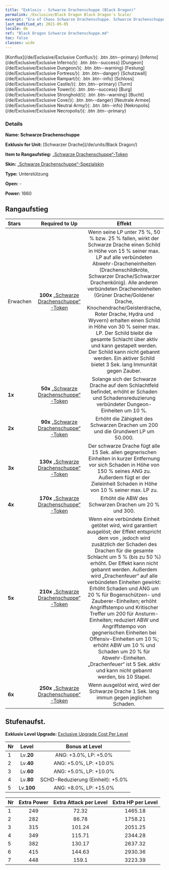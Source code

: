 ```yaml
---
title: "Exklusiv - Schwarze Drachenschuppe (Black Dragon)"
permalink: /Exclusive/Black Dragon Black Dragon's Scale/
excerpt: "Era of Chaos Schwarze Drachenschuppe. Schwarze Drachenschuppe. Era of Chaos Exklusiv Schwarze Drachenschuppe. Schwarzer Drache Exklusiv."
last_modified_at: 2021-05-05
locale: de
ref: "Black Dragon Schwarze Drachenschuppe.md"
toc: false
classes: wide
---
```

 [Konflux](/de/Exclusive/Exclusive Conflux/){: .btn .btn--primary} [Inferno](/de/Exclusive/Exclusive Inferno/){: .btn .btn--success} [Dungeon](/de/Exclusive/Exclusive Dungeon/){: .btn .btn--warning} [Festung](/de/Exclusive/Exclusive Fortress/){: .btn .btn--danger} [Schutzwall](/de/Exclusive/Exclusive Rampart/){: .btn .btn--info} [Schloss](/de/Exclusive/Exclusive Castle/){: .btn .btn--primary} [Turm](/de/Exclusive/Exclusive Tower/){: .btn .btn--success} [Burg](/de/Exclusive/Exclusive Stronghold/){: .btn .btn--warning} [Bucht](/de/Exclusive/Exclusive Cove/){: .btn .btn--danger} [Neutrale Armee](/de/Exclusive/Exclusive Neutral Army/){: .btn .btn--info} [Nekropolis](/de/Exclusive/Exclusive Necropolis/){: .btn .btn--primary} 

### Details
 **Name: Schwarze Drachenschuppe** 

 **Exklusiv for Unit:** [Schwarzer Drache](/de/units/Black Dragon/) 

 **Item to Rangaufstieg:** [„Schwarze Drachenschuppe“-Token](/ItemsDE/con_993/)

 **Skin:** [„Schwarze Drachenschuppe“-Spezialskin](/ItemsDE/con_661/)

 **Type:** Unterstützung

 **Open:** -

 **Power:** 1660

## Rangaufstieg

  |     Stars    |  Required to Up | Effekt |
  |:-------------|:---------------:|:---------------:|
  |  Erwachen  | **100x** [„Schwarze Drachenschuppe“-Token](/ItemsDE/con_993/) | <Schutz der Drachen> Wenn seine LP unter 75 %, 50 % bzw. 25 % fallen, wirkt der Schwarze Drache einen Schild in Höhe von 15 % seiner max. LP auf alle verbündeten Abwehr-Dracheneinheiten (Drachenschildkröte, Schwarzer Drache/Schwarzer Drachenkönig). Alle anderen verbündeten Dracheneinheiten (Grüner Drache/Goldener Drache, Knochendrache/Geisterdrache, Roter Drache, Hydra und Wyvern) erhalten einen Schild in Höhe von 30 % seiner max. LP. Der Schild bleibt die gesamte Schlacht über aktiv und kann gestapelt werden. Der Schild kann nicht gebannt werden. Ein aktiver Schild bietet 3 Sek. lang Immunität gegen Zauber. |
  | **1x** <i class="fas fa-star"/> | **50x** [„Schwarze Drachenschuppe“-Token](/ItemsDE/con_993/) | Solange sich der Schwarze Drache auf dem Schlachtfeld befindet, erhöht er Schaden und Schadensreduzierung verbündeter Dungeon-Einheiten um 10 %. |
  | **2x** <i class="fas fa-star"/> | **90x** [„Schwarze Drachenschuppe“-Token](/ItemsDE/con_993/) | Erhöht die Zähigkeit des Schwarzen Drachen um 200 und die Grundwert LP um 50.000. |
  | **3x** <i class="fas fa-star"/> | **130x** [„Schwarze Drachenschuppe“-Token](/ItemsDE/con_993/) | <Magischer Drachenodem> Der schwarze Drache fügt alle 15 Sek. allen gegnerischen Einheiten in kurzer Entfernung vor sich Schaden in Höhe von 150 % seines ANG zu. Außerdem fügt er der Zieleinheit Schaden in Höhe von 10 % seiner max. LP zu. |
  | **4x** <i class="fas fa-star"/> | **170x** [„Schwarze Drachenschuppe“-Token](/ItemsDE/con_993/) | Erhöht die ABW des Schwarzen Drachen um 20 % und 300. |
  | **5x** <i class="fas fa-star"/> | **210x** [„Schwarze Drachenschuppe“-Token](/ItemsDE/con_993/) | Wenn eine verbündete Einheit getötet wird, wird <Magischer Drachenzorn> garantiert ausgelöst; der Effekt entspricht dem von <Magischer Drachenodem>, jedoch wird zusätzlich der Schaden des Drachen für die gesamte Schlacht um 5 % (bis zu 50 %) erhöht. Der Effekt kann nicht gebannt werden. Außerdem wird „Drachenfeuer“ auf alle verbündeten Einheiten gewirkt: Erhöht Schaden und ANG um 20 % für Bogenschützen- und Zauberer-Einheiten; erhöht Angriffstempo und Kritischer Treffer um 200 für Ansturm-Einheiten; reduziert ABW und Angriffstempo von gegnerischen Einheiten bei Offensiv-Einheiten um 10 %; erhöht ABW um 10 % und Schaden um 20 % für Abwehr-Einheiten. „Drachenfeuer“ ist 5 Sek. aktiv und kann nicht gebannt werden, bis 10 Stapel. |
  | **6x** <i class="fas fa-star"/> | **250x** [„Schwarze Drachenschuppe“-Token](/ItemsDE/con_993/) | Wenn <Schwarze Drachenschuppe> ausgelöst wird, wird der Schwarze Drache 1 Sek. lang immun gegen jeglichen Schaden. |


## Stufenaufst.
 **Exklusiv Level Upgrade:** [Exclusive Upgrade Cost Per Level](/Exclusive/ExclusiveUpgradeCostPerLevel/)

  |  Nr  |   Level  | Bonus at Level |
  |:-----|:--------:|:--------------:|
  | 1 | Lv.**20** | ANG: +3.0%, LP: +5.0% |
  | 2 | Lv.**40** | ANG: +5.0%, LP: +10.0% |
  | 3 | Lv.**60** | ANG: +5.0%, LP: +10.0% |
  | 4 | Lv.**80** | SCHD-Reduzierung (Einheit): +5.0% |
  | 5 | Lv.**100** | ANG: +8.0%, LP: +15.0% |


  |  Nr  |  Extra Power | Extra Attack per Level | Extra HP per Level |
  |:-----|:--------:|:--------:|:--------:|
  | 1 | 249 | 72.32 | 1465.18 |
  | 2 | 282 | 86.78 | 1758.21 |
  | 3 | 315 | 101.24 | 2051.25 |
  | 4 | 349 | 115.71 | 2344.28 |
  | 5 | 382 | 130.17 | 2637.32 |
  | 6 | 415 | 144.63 | 2930.36 |
  | 7 | 448 | 159.1 | 3223.39 |


